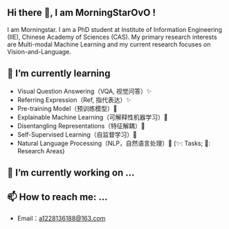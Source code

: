 ## Hi there 👋, I am MorningStarOvO !
I am Morningstar. I am a PhD student at Institute of Information Engineering (IIE), Chinese Academy of Sciences (CAS).
My primary research interests are Multi-modal Machine Learning and my current research focuses on Vision-and-Language.

## 🌱 I’m currently learning
* Visual Question Answering（VQA, 视觉问答）✨
* Referring Expression（Ref, 指代表达）✨
* Pre-training Model（预训练模型）:star2:
* Explainable Machine Learning（可解释性机器学习）:star2:
* Disentangling Representations（特征解耦）:star2:
* Self-Supervised Learning（自监督学习）:star2:
* Natural Language Processing（NLP，自然语言处理）:star2:
  (✨: Tasks; :star2:: Research Areas)

## 🔭 I’m currently working on ...

## 📫 How to reach me: ...
* Email：a1228136188@163.com

<!--
**MorningStarOvO/MorningStarOvO** is a ✨ _special_ ✨ repository because its `README.md` (this file) appears on your GitHub profile.

Here are some ideas to get you started:

- 🔭 I’m currently working on ...
- 🌱 I’m currently learning ...
- 👯 I’m looking to collaborate on ...  # 我在跟谁合作
- 🤔 I’m looking for help with ...
- 💬 Ask me about ...
- 📫 How to reach me: ...
- 😄 Pronouns: ...
- ⚡ Fun fact: ...
-->
